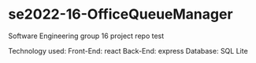 # se2022-16-OfficeQueueManager
Software Engineering group 16 project repo
test

Technology used: 
Front-End: react
Back-End: express
Database: SQL Lite